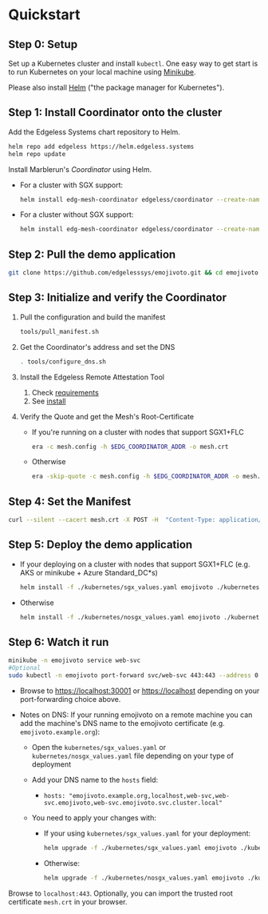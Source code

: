 # Quickstart

## Step 0: Setup
Set up a Kubernetes cluster and install `kubectl`. One easy way to get start is to run Kubernetes on your local machine using [Minikube](https://kubernetes.io/docs/tasks/tools/install-minikube/).

Please also install [Helm](https://helm.sh/docs/intro/install/) ("the package manager for Kubernetes"). 

## Step 1: Install Coordinator onto the cluster

Add the Edgeless Systems chart repository to Helm.

```bash
helm repo add edgeless https://helm.edgeless.systems
helm repo update
```

Install Marblerun's *Coordinator* using Helm.

* For a cluster with SGX support:

  ```bash
  helm install edg-mesh-coordinator edgeless/coordinator --create-namespace edg-mesh
  ```

* For a cluster without SGX support:

  ```bash
  helm install edg-mesh-coordinator edgeless/coordinator --create-namespace edg-mesh --set coordinator.resources=null --set coordinator.OE_SIMULATION=1 --set tolerations=null
  ```

## Step 2: Pull the demo application

```bash
git clone https://github.com/edgelesssys/emojivoto.git && cd emojivoto
```

## Step 3: Initialize and verify the Coordinator

1. Pull the configuration and build the manifest

    ```bash
    tools/pull_manifest.sh
    ```

1. Get the Coordinator's address and set the DNS

    ```bash
    . tools/configure_dns.sh
    ```

1. Install the Edgeless Remote Attestation Tool
    1. Check [requirements](https://github.com/edgelesssys/era#requirements)
    2. See [install](https://github.com/edgelesssys/era#install)

1. Verify the Quote and get the Mesh's Root-Certificate
    * If you're running on a cluster with nodes that support SGX1+FLC

        ```bash
        era -c mesh.config -h $EDG_COORDINATOR_ADDR -o mesh.crt
        ```

    * Otherwise

        ```bash
        era -skip-quote -c mesh.config -h $EDG_COORDINATOR_ADDR -o mesh.crt
        ```

## Step 4: Set the Manifest

```bash
curl --silent --cacert mesh.crt -X POST -H  "Content-Type: application/json" --data-binary @tools/manifest.json "https://$EDG_COORDINATOR_SVC/manifest"
```

## Step 5: Deploy the demo application

* If your deploying on a cluster with nodes that support SGX1+FLC (e.g. AKS or minikube + Azure Standard_DC*s)

  ```bash
  helm install -f ./kubernetes/sgx_values.yaml emojivoto ./kubernetes -n emojivoto
  ```

* Otherwise

  ```bash
  helm install -f ./kubernetes/nosgx_values.yaml emojivoto ./kubernetes -n emojivoto
  ```

## Step 6: Watch it run

```bash
minikube -n emojivoto service web-svc
#Optional
sudo kubectl -n emojivoto port-forward svc/web-svc 443:443 --address 0.0.0.0
```

* Browse to [https://localhost:30001](https://localhost:30001) or [https://localhost](https://localhost) depending on your port-forwarding choice above.

* Notes on DNS: If your running emojivoto on a remote machine you can add the machine's DNS name to the emojivoto certificate (e.g. `emojivoto.example.org`):

  * Open the `kubernetes/sgx_values.yaml` or `kubernetes/nosgx_values.yaml` file depending on your type of deployment

  * Add your DNS name to the `hosts` field: 

    * `hosts: "emojivoto.example.org,localhost,web-svc,web-svc.emojivoto,web-svc.emojivoto.svc.cluster.local"`

  * You need to apply your changes with:

    * If your using `kubernetes/sgx_values.yaml` for your deployment:

        ```bash
        helm upgrade -f ./kubernetes/sgx_values.yaml emojivoto ./kubernetes -n emojivoto
        ```

    * Otherwise:

        ```bash
        helm upgrade -f ./kubernetes/nosgx_values.yaml emojivoto ./kubernetes -n emojivoto
        ```

Browse to `localhost:443`.
Optionally, you can import the trusted root certificate `mesh.crt` in your browser.

